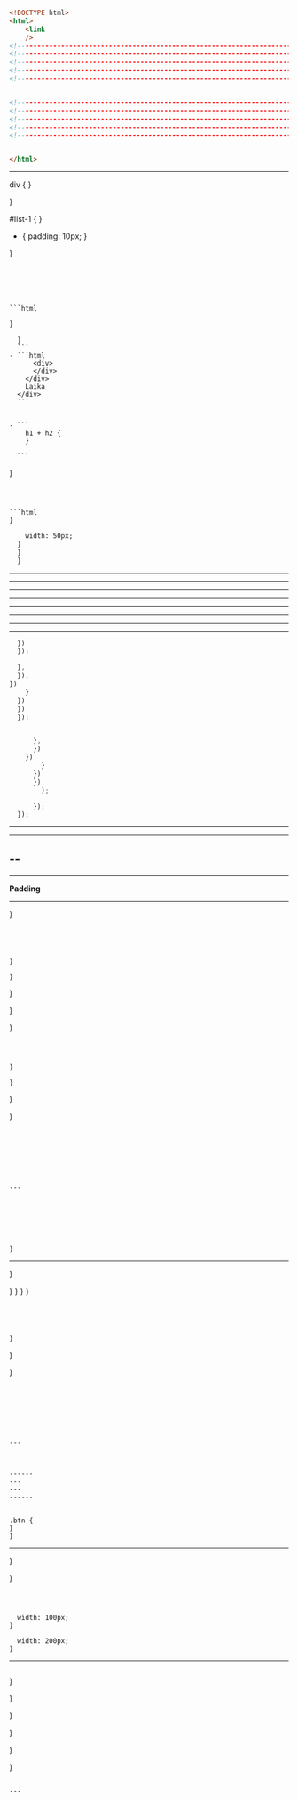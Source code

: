 



```html
<!DOCTYPE html>
<html>
    <link
    />
<!--------------------------------------------------------------------------------------------------->
<!--------------------------------------------------------------------------------------------------->
<!--------------------------------------------------------------------------------------------------->
<!--------------------------------------------------------------------------------------------------->
<!--------------------------------------------------------------------------------------------------->


<!--------------------------------------------------------------------------------------------------->
<!--------------------------------------------------------------------------------------------------->
<!--------------------------------------------------------------------------------------------------->
<!--------------------------------------------------------------------------------------------------->
<!--------------------------------------------------------------------------------------------------->


</html>
```


---



div {
}

}

#list-1 {
}

* {
  padding: 10px;
}

}
```





```html
```


```js
}
```





      }
      ```
    - ```html
          <div>
          </div>
        </div>
        Laika
      </div>
      ```


    - ```
        h1 + h2 {
        }

      ```


  }
  ```



```html
  }
```




```html
    width: 50px;
  }
  }
  }
```


---






---








---


------
---
---
------











---



```js
  })
  });
```


```js
  },
  }),
})
    }
  })
  })
  });
```




```js

      },
      })
    })
        }
      })
      })
        );

      });
  });
```






---

------
--
---
------














**Padding**






---







}
```




}

}
```



}

}

}
```



}

}
```



}

}
```







---







}
```




---






}

}
}
}
}
```




}
```






}

}
```







---



------
---
---
------


.btn {
}
}
```




---






}

}
```



  width: 100px;
}

  width: 200px;
}
```



---








```html
```

}

}

}

}

}

}
```

---
